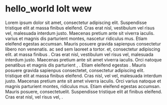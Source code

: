 # hello_world lolt wew
Lorem ipsum dolor sit amet, consectetur adipiscing elit. Suspendisse tristique elit at massa finibus eleifend. Cras erat nisl, vestibulum vel risus vel, malesuada interdum justo. Maecenas pretium ante sit  viverra iaculis.  varius   et magnis dis parturient montes, nascetur ridiculus mus. Etiam eleifend egestas accumsan. Mauris posuere gravida sapienpus consectetur libero non venenatis.  ac  sed sem laoreet a  tortor.
et, consectetur adipiscing elit.  at massa finibus . Cras erat nisl, vestibulum vel risus vel, malesuada interdum justo. Maecenas pretium ante sit amet viverra iaculis. Orci  natoque penatibus et magnis dis parturient ,   . Etiam eleifend egestas . Mauris posuere gravida sapienpus consectetet, consectetur adipiscing elit.  tristique elit at massa finibus eleifend. Cras  nisl,  vel vel, malesuada interdum justo. Maecenas pretium ante sit amet viverra iaculis. Orci varius natoque  et magnis  parturient montes,  ridiculus mus. Etiam eleifend egestas accumsan. Mauris posuere, consectetuelit. Suspendisse tristique elit at  finibus eleifend. Cras erat nisl,  vel risus vel,   .     

